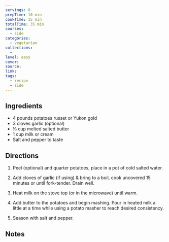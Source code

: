 ```yaml
---
servings: 8
prepTime: 10 min
cookTime: 15 min
totalTime: 35 min
courses:
  - side
categories:
  - vegetarian
collections:
  -
level: easy
cover:
source:
link:
tags:
  - recipe
  - side
---
```





## Ingredients

- 4 pounds potatoes russet or Yukon gold
- 3 cloves garlic (optional)
- ⅓ cup melted salted butter
- 1 cup milk or cream
- Salt and pepper to taste


## Directions

1. Peel (optional) and quarter potatoes, place in a pot of cold salted water.

2. Add cloves of garlic (if using) & bring to a boil, cook uncovered 15 minutes or until fork-tender. Drain well.

3. Heat milk on the stove top (or in the microwave) until warm.

4. Add butter to the potatoes and begin mashing. Pour in heated milk a little at a time while using a potato masher to reach desired consistency.

5. Season with salt and pepper.


## Notes
